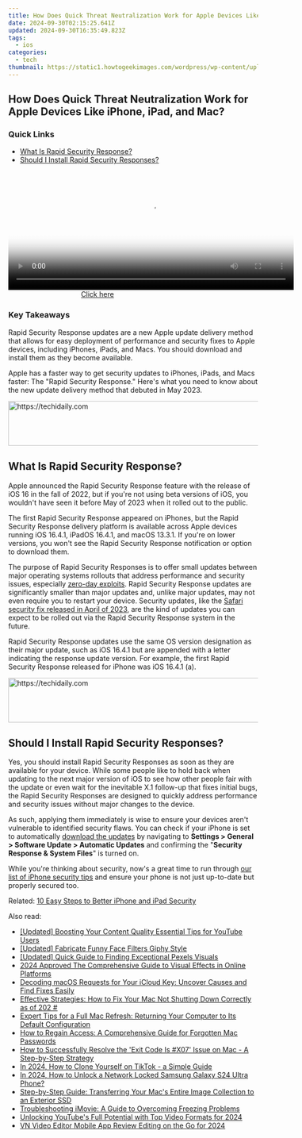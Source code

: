 ```yaml
---
title: How Does Quick Threat Neutralization Work for Apple Devices Like iPhone, iPad, and Mac?
date: 2024-09-30T02:15:25.641Z
updated: 2024-09-30T16:35:49.823Z
tags:
  - ios
categories:
  - tech
thumbnail: https://static1.howtogeekimages.com/wordpress/wp-content/uploads/2023/05/iOSRapidSecurityResponse1a.jpg
---
```


## How Does Quick Threat Neutralization Work for Apple Devices Like iPhone, iPad, and Mac?

### Quick Links

* [What Is Rapid Security Response?](https://extra-information.techidaily.com/seamless-iphone-photo-and-video-transfers-guide/)
* [Should I Install Rapid Security Responses?](https://digital-screen-recording.techidaily.com/zoom-webinar-basics-for-beginners-and-those-new-to-virtual-events/)

<!-- affiliate ads begin -->
<span id="1982508">
					<video width="576" height="240" style="cursor:pointer"
           poster="//a.impactradius-go.com/display-clicktoplayimage/1982508.png"
           onclick="if(!this.playClicked){this.play();this.setAttribute('controls',true);this.playClicked=true;}">
	   <source src="//a.impactradius-go.com/display-ad/22993-1982508">
	   <img src="//a.impactradius-go.com/display-clicktoplayimage/1982508.png" style="border: none; height: 100%; width: 100%; object-fit: contain">
	</video>
	<div style="width:360px;text-align:center"><a href="javascript:window.open(decodeURIComponent('https%3A%2F%2Fhomestyler.sjv.io%2Fc%2F5597632%2F1982508%2F22993'), '_blank');void(0);">Click here</a></div>
</span>
<img height="0" width="0" src="https://imp.pxf.io/i/5597632/1982508/22993" style="position:absolute;visibility:hidden;" border="0" />
<!-- affiliate ads end -->

### Key Takeaways

 Rapid Security Response updates are a new Apple update delivery method that allows for easy deployment of performance and security fixes to Apple devices, including iPhones, iPads, and Macs. You should download and install them as they become available.

 Apple has a faster way to get security updates to iPhones, iPads, and Macs faster: The "Rapid Security Response." Here's what you need to know about the new update delivery method that debuted in May 2023.

<!-- affiliate ads begin -->
<a href="https://sentrypc.7eer.net/c/5597632/398455/3022" target="_top" id="398455">
  <img src="//a.impactradius-go.com/display-ad/3022-398455" border="0" alt="https://techidaily.com" width="728" height="90"/>
</a>
<img height="0" width="0" src="https://sentrypc.7eer.net/i/5597632/398455/3022" style="position:absolute;visibility:hidden;" border="0" />
<!-- affiliate ads end -->

##  What Is Rapid Security Response?

 Apple announced the Rapid Security Response feature with the release of iOS 16 in the fall of 2022, but if you're not using beta versions of iOS, you wouldn't have seen it before May of 2023 when it rolled out to the public.

 The first Rapid Security Response appeared on iPhones, but the Rapid Security Response delivery platform is available across Apple devices running iOS 16.4.1, iPadOS 16.4.1, and macOS 13.3.1\. If you're on lower versions, you won't see the Rapid Security Response notification or option to download them.

 The purpose of Rapid Security Responses is to offer small updates between major operating systems rollouts that address performance and security issues, especially [zero-day exploits](https://facebook-video-share.techidaily.com/new-the-hidden-costs-of-youtube-earning/). Rapid Security Response updates are significantly smaller than major updates and, unlike major updates, may not even require you to restart your device. Security updates, like the [Safari security fix released in April of 2023](https://mondly-stories.techidaily.com/navigate-the-czech-language-web-based-quickly-and-comfortably/), are the kind of updates you can expect to be rolled out via the Rapid Security Response system in the future.

 Rapid Security Response updates use the same OS version designation as their major update, such as iOS 16.4.1 but are appended with a letter indicating the response update version. For example, the first Rapid Security Response released for iPhone was iOS 16.4.1 (a).

<!-- affiliate ads begin -->
<a href="https://aligracehair.sjv.io/c/5597632/1885932/19272" target="_top" id="1885932">
  <img src="//a.impactradius-go.com/display-ad/19272-1885932" border="0" alt="https://techidaily.com" width="728" height="90"/>
</a>
<img height="0" width="0" src="https://aligracehair.sjv.io/i/5597632/1885932/19272" style="position:absolute;visibility:hidden;" border="0" />
<!-- affiliate ads end -->

##  Should I Install Rapid Security Responses?

 Yes, you should install Rapid Security Responses as soon as they are available for your device. While some people like to hold back when updating to the next major version of iOS to see how other people fair with the update or even wait for the inevitable X.1 follow-up that fixes initial bugs, the Rapid Security Responses are designed to quickly address performance and security issues without major changes to the device.

 As such, applying them immediately is wise to ensure your devices aren't vulnerable to identified security flaws. You can check if your iPhone is set to automatically [download the updates](https://screen-video-capture.techidaily.com/updated-in-2024-premium-webcam-guide-5-best-options-with-mic-integration/) by navigating to **Settings > General > Software Update > Automatic Updates** and confirming the "**Security Response & System Files**" is turned on.

 While you're thinking about security, now's a great time to run through [our list of iPhone security tips](https://article-posts.techidaily.com/2024-approved-innovative-photography-with-insights-into-lut-use/) and ensure your phone is not just up-to-date but properly secured too.

Related: [10 Easy Steps to Better iPhone and iPad Security](https://article-posts.techidaily.com/2024-approved-innovative-photography-with-insights-into-lut-use/)

<ins class="adsbygoogle"
     style="display:block"
     data-ad-format="autorelaxed"
     data-ad-client="ca-pub-7571918770474297"
     data-ad-slot="1223367746"></ins>

<ins class="adsbygoogle"
     style="display:block"
     data-ad-client="ca-pub-7571918770474297"
     data-ad-slot="8358498916"
     data-ad-format="auto"
     data-full-width-responsive="true"></ins>

<span class="atpl-alsoreadstyle">Also read:</span>
<div><ul>
<li><a href="https://youtube-clips.techidaily.com/updated-boosting-your-content-quality-essential-tips-for-youtube-users/"><u>[Updated] Boosting Your Content Quality Essential Tips for YouTube Users</u></a></li>
<li><a href="https://some-techniques.techidaily.com/updated-fabricate-funny-face-filters-giphy-style/"><u>[Updated] Fabricate Funny Face Filters Giphy Style</u></a></li>
<li><a href="https://extra-guidance.techidaily.com/updated-quick-guide-to-finding-exceptional-pexels-visuals/"><u>[Updated] Quick Guide to Finding Exceptional Pexels Visuals</u></a></li>
<li><a href="https://screen-recording.techidaily.com/2024-approved-the-comprehensive-guide-to-visual-effects-in-online-platforms/"><u>2024 Approved The Comprehensive Guide to Visual Effects in Online Platforms</u></a></li>
<li><a href="https://os-tips.techidaily.com/decoding-macos-requests-for-your-icloud-key-uncover-causes-and-find-fixes-easily/"><u>Decoding macOS Requests for Your iCloud Key: Uncover Causes and Find Fixes Easily</u></a></li>
<li><a href="https://os-tips.techidaily.com/1723620258862-effective-strategies-how-to-fix-your-mac-not-shutting-down-correctly-as-of-202/"><u>Effective Strategies: How to Fix Your Mac Not Shutting Down Correctly as of 202 #</u></a></li>
<li><a href="https://os-tips.techidaily.com/expert-tips-for-a-full-mac-refresh-returning-your-computer-to-its-default-configuration/"><u>Expert Tips for a Full Mac Refresh: Returning Your Computer to Its Default Configuration</u></a></li>
<li><a href="https://os-tips.techidaily.com/how-to-regain-access-a-comprehensive-guide-for-forgotten-mac-passwords/"><u>How to Regain Access: A Comprehensive Guide for Forgotten Mac Passwords</u></a></li>
<li><a href="https://os-tips.techidaily.com/how-to-successfully-resolve-the-exit-code-is-x07-issue-on-mac-a-step-by-step-strategy/"><u>How to Successfully Resolve the 'Exit Code Is #X07' Issue on Mac - A Step-by-Step Strategy</u></a></li>
<li><a href="https://tiktok-video-recordings.techidaily.com/in-2024-how-to-clone-yourself-on-tiktok-a-simple-guide/"><u>In 2024, How to Clone Yourself on TikTok - a Simple Guide</u></a></li>
<li><a href="https://android-unlock.techidaily.com/in-2024-how-to-unlock-a-network-locked-samsung-galaxy-s24-ultra-phone-by-drfone-android/"><u>In 2024, How to Unlock a Network Locked Samsung Galaxy S24 Ultra Phone?</u></a></li>
<li><a href="https://os-tips.techidaily.com/step-by-step-guide-transferring-your-macs-entire-image-collection-to-an-exterior-ssd/"><u>Step-by-Step Guide: Transferring Your Mac's Entire Image Collection to an Exterior SSD</u></a></li>
<li><a href="https://os-tips.techidaily.com/troubleshooting-imovie-a-guide-to-overcoming-freezing-problems/"><u>Troubleshooting iMovie: A Guide to Overcoming Freezing Problems</u></a></li>
<li><a href="https://youtube-webster.techidaily.com/king-youtubes-full-potential-with-top-video-formats-for-2024/"><u>Unlocking YouTube's Full Potential with Top Video Formats for 2024</u></a></li>
<li><a href="https://ai-driven-video-production.techidaily.com/vn-video-editor-mobile-app-review-editing-on-the-go-for-2024/"><u>VN Video Editor Mobile App Review Editing on the Go for 2024</u></a></li>
</ul></div>

